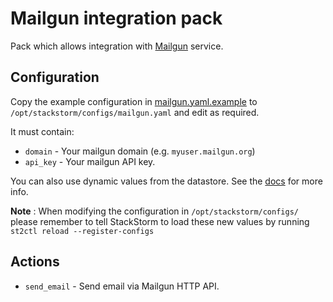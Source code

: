 # Mailgun integration pack

Pack which allows integration with [Mailgun](https://mailgun.com) service.

## Configuration

Copy the example configuration in [mailgun.yaml.example](./mailgun.yaml.example)
to `/opt/stackstorm/configs/mailgun.yaml` and edit as required.

It must contain:

* ``domain`` - Your mailgun domain (e.g. ``myuser.mailgun.org``)
* ``api_key`` - Your mailgun API key.

You can also use dynamic values from the datastore. See the
[docs](https://docs.stackstorm.com/reference/pack_configs.html) for more info.

**Note** : When modifying the configuration in `/opt/stackstorm/configs/` please
           remember to tell StackStorm to load these new values by running
           `st2ctl reload --register-configs`

## Actions

* ``send_email`` - Send email via Mailgun HTTP API.

